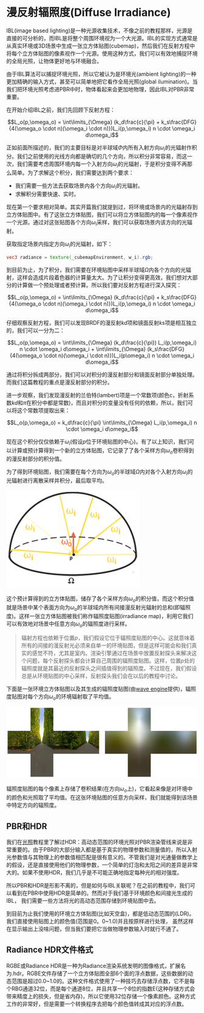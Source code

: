 # 漫反射辐照度(Diffuse Irradiance)

IBL(image based lighting)是一种光源收集技术，不像之前的教程那样，光源是直接的可分析的，而IBL是将整个周围环境视为一个大光源。IBL的实现方式通常是从真实环境或3D场景中生成一张立方体贴图(cubemap)，然后我们在反射方程中将每个立方体贴图的像素视作一个光源。使用这种方式，我们可以有效地捕捉环境的全局光照，让物体更好地与环境融合。

由于IBL算法可以捕捉环境光照，所以它被认为是环境光(ambient lighting)的一种更加精确的输入方式，甚至可以简单地把它看作全局光照(global ilumination)。当我们把环境光照考虑进PBR中时，物体看起来会更加地物理，因此IBL对PBR非常重要。

在开始介绍IBL之前，我们先回顾下反射方程：

$$L_o(p,\omega_o) = \int\limits_{\Omega} (k_d\frac{c}{\pi} + k_s\frac{DFG}{4(\omega_o \cdot n)(\omega_i \cdot n)})L_i(p,\omega_i) n \cdot \omega_i d\omega_i$$

正如前面所描述的，我们的主要目标是对半球域$\Phi$内所有入射方向$\omega_i$的光辐射作积分。我们之前使用的光线方向都是确切的几个方向，所以积分非常容易，而这一次，我们需要考虑周围环境内每一个入射方向$\omega_i$的光辐射，于是积分变得不再那么简单。为了求解这个积分，我们需要达到两个要求：

- 我们需要一些方法去获取场景内各个方向$\omega_i$的光辐射。
- 求解积分需要快速、实时。

现在第一个要求相对简单。其实开篇我们就提到过，将环境或场景内的光辐射存到立方体贴图中。有了这张立方体贴图，我们可以将立方体贴图内的每一个像素视作一个光源。通过对这张贴图各个方向$\omega_i$采样，我们可以获取场景内该方向的光辐射。

获取指定场景内指定方向$\omega_i$的光辐射，如下：

```glsl
vec3 radiance = texture(_cubemapEnvironment, w_i).rgb;  
```

到目前为止，为了积分，我们需要在环境贴图中采样半球域$\Omega$内各个方向的光辐射，这样会造成片段着色器的计算量太大。为了让积分变得更高效，我们想对大部分的计算做一个预处理或者预计算。所以我们要对反射方程进行深入探究：

$$L_o(p,\omega_o) = \int\limits_{\Omega} (k_d\frac{c}{\pi} + k_s\frac{DFG}{4(\omega_o \cdot n)(\omega_i \cdot n)})L_i(p,\omega_i) n \cdot \omega_i d\omega_i$$

仔细观察反射方程，我们可以发现BRDF的漫反射$kd$项和镜面反射$ks$项是相互独立的，我们可以一分为二：

$$L_o(p,\omega_o) = \int\limits_{\Omega} (k_d\frac{c}{\pi}) L_i(p,\omega_i) n \cdot \omega_i  d\omega_i + \int\limits_{\Omega} (k_s\frac{DFG}{4(\omega_o \cdot n)(\omega_i \cdot n)})L_i(p\omega_i) n \cdot \omega_i  d\omega_i$$

通过将积分拆成两部分，我们可以对积分的漫反射部分和镜面反射部分单独处理。而我们这篇教程的重点是漫反射部分的积分。

进一步观察，我们发现漫反射的兰伯特(lambert)项是一个常数项(颜色c，折射系数$kd$和$\pi$在积分中都是常数)，而且对积分的变量没有任何的依赖，所以，我们可以将这个常数项提取出来：

$$L_o(p,\omega_o) = k_d\frac{c}{\pi} \int\limits_{\Omega} L_i(p,\omega_i) n \cdot \omega_i d\omega_i$$

现在这个积分仅仅依赖于$\omega_i$(假设$p$位于环境贴图的中心)。有了以上知识，我们可以计算或预计算得到一个新的立方体贴图，它记录了了各个采样方向$\omega_o$卷积得到的漫反射部分的积分值。

为了得到环境贴图，我们需要在每个方向为$\omega_o$的半球域$\Omega$内对各个入射方向$\omega_i$的光辐射进行离散采样并积分，最后取平均。

![](../img/pbr/ibl_hemisphere_sample.png)

这个预计算得到的立方体贴图，储存了各个采样方向$\omega_o$的积分值，而这个积分值就是场景中某个表面方向为$\omega_o$的半球域内所有间接漫反射光辐射的总和(即辐照度)。这样一张立方体贴图被我们称作辐照度贴图(irradiance map)，利用它我们可以有效地对场景中任意方向$\omega_o$的辐照度进行采样。

> 辐射方程也依赖于位置$p$，我们假设它位于辐照度贴图的中心。这就意味着所有的间接的漫反射光必须来自单一的环境贴图，但是这样可能会和我们真实的感觉不符，尤其是室内。渲染引擎通过在场景中放置反射探头来解决这个问题，每个反射探头都会计算自己周围的辐照度贴图。这样，位置$p$处的辐照度就是其最近的反射探头之间插值得到的辐照度。不过现在，我们假设总是从环境贴图的中心采样，反射探头我们会在以后的教程中讨论。

下面是一张环境立方体贴图以及其生成的辐照度贴图(由[wave engine](http://www.indiedb.com/features/using-image-based-lighting-ibl)提供)，辐照度贴图对每个方向$\omega_o$的环境辐射取了平均值。

![](../img/pbr/ibl_irradiance.png)

辐照度贴图的每个像素上存储了卷积结果(在方向$\omega_o$上)，它看起来像是对环境中的颜色和光照取了平均值。在这张环境贴图的任意方向采样，我们就能得到该场景中特定方向的辐照度。

## PBR和HDR

我们在[光照](https://learnopengl.com/#!PBR/Lighting)教程里了解过HDR：高动态范围的环境光照对PBR渲染管线来说是非常重要的。由于PBR的大部分输入都是基于真实的物理参数和测量值的，所以入射光参数值与其物理上的参数值相匹配是很有意义的。不管我们是对光通量做教学上的假设，还是直接使用他们的物理参数，一个简单的灯泡和太阳之间的差异是非常大的。如果不使用HDR，我们几乎是不可能正确地指定每种光的相对强度。

所以PBR和HDR是形影不离的，但是如何与IBL关联呢？在之前的教程中，我们可以看到在PBR中使用HDR是简单的。然而对于我们基于环境颜色和间接光生成的IBL， 我们需要一些方法将光的高动态范围存储到环境贴图中去。

到目前为止我们使用的环境立方体贴图(比如天空盒)，都是低动态范围的(LDR)。我们直接使用贴图上的颜色值(范围是0。0~1.0)并且按原样进行处理， 虽然这样在显示输出上没啥问题，但当我们要把它当做物理参数输入时就行不通了。

## Radiance HDR文件格式

RGBE或Radiance HDR是一种为Radiance渲染系统发明的图像格式，扩展名为.hdr。RGBE文件存储了一个立方体贴图全部6个面的浮点数据，这些数据的动态范围是超过0.0~1.0的。这种文件格式使用了一种技巧去存储浮点数，它不是每个RBG通道32位，而是每个通道8位，并且共享一个8位的指数E(这种存储方式会带来精度上的损失，但是省内存)，所以它使用32位存储一个像素颜色。这种方式工作的非常好，但是需要一个转换程序去把每个颜色值转成其对应的浮点数。


